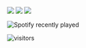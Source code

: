 


<a href = "https://www.linkedin.com/in/makszemlyanko/"><img src="https://img.shields.io/badge/LinkedIn-0077B5?style=for-the-badge&logo=linkedin&logoColor=white" target="_blank"></a> 
<a href = "mailto:maks.kokosDev@gmail.com"><img src="https://img.shields.io/badge/Gmail-D14836?style=for-the-badge&logo=gmail&logoColor=white" target="_blank"></a>
<a href = "https://t.me/kokosDev"><img src="https://img.shields.io/badge/Telegram-2CA5E0?style=for-the-badge&logo=telegram&logoColor=white" target="_blank"></a>

![Spotify recently played](https://spotify-recently-played-readme.vercel.app/api?user=31gwnrnsyayl7lfaooiauxgo35oy&count=1)

![visitors](https://visitor-badge.glitch.me/badge?page_id=makszemlyanko)

<!--
**makszemlyanko/makszemlyanko** is a ✨ _special_ ✨ repository because its `README.md` (this file) appears on your GitHub profile.

Here are some ideas to get you started:

- 🔭 I’m currently working on ...
- 🌱 I’m currently learning ...
- 👯 I’m looking to collaborate on ...
- 🤔 I’m looking for help with ...
- 💬 Ask me about ...
- 📫 How to reach me: ...
- 😄 Pronouns: ...
- ⚡ Fun fact: ...
-->
